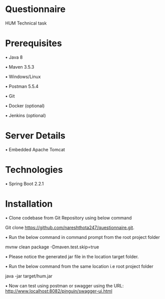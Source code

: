 # Questionnaire
HUM Technical task


# Prerequisites

•	Java 8 

•	Maven 3.5.3

•	Windows/Linux

•	Postman 5.5.4

•	Git

•	Docker (optional)

•	Jenkins (optional)

# Server Details
•	Embedded Apache Tomcat

# Technologies
•	Spring Boot 2.2.1
# Installation
•	Clone codebase from Git Repository using below command

Git clone https://github.com/nareshthota247/questionnaire.git.

•	Run the below command in command prompt from the root project folder 

mvnw clean package -Dmaven.test.skip=true

•	Please notice the generated jar file in the location target folder.

•	Run the below command from the same location i.e root project folder 

java -jar target/hum.jar

•	Now can test using postman or swagger using the URL: http://www.localhost:8082/pinguin/swagger-ui.html



